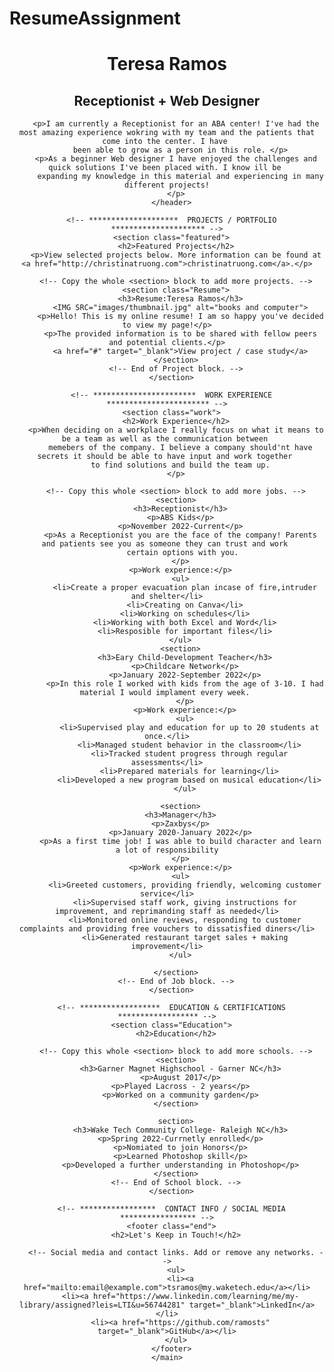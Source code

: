 # ResumeAssignment

<!DOCTYPE html>
<html lang="en">
  <head>
    <meta charset="UTF-8">
    <meta name="viewport" content="width=device-width, initial-scale=1.0">
    <title>Ramos Resume</title>
    <link rel="stylesheet" href="styles.css">
  </head>
  <body>
    <main>
      <!-- ***********************  ABOUT / PROFILE  *********************** -->
      <header>
        <h1>Teresa Ramos</h1>
        <h2>Receptionist + Web Designer</h2>

        <p>I am currently a Receptionist for an ABA center! I've had the most amazing experience wokring with my team and the patients that come into the center. I have 
          been able to grow as a person in this role. </p>
        <p>As a beginner Web designer I have enjoyed the challenges and quick solutions I've been placed with. I know ill be 
          expanding my knowledge in this material and experiencing in many different projects!
        </p>
      </header>

      <!-- ********************  PROJECTS / PORTFOLIO  ********************* -->
      <section class="featured">
        <h2>Featured Projects</h2>
        <p>View selected projects below. More information can be found at <a href="http://christinatruong.com">christinatruong.com</a>.</p>

        <!-- Copy the whole <section> block to add more projects. -->
        <section class="Resume">
          <h3>Resume:Teresa Ramos</h3>
          <IMG SRC="images/thumbnail.jpg" alt="books and computer">
          <p>Hello! This is my online resume! I am so happy you've decided to view my page!</p>
          <p>The provided information is to be shared with fellow peers and potential clients.</p>
          <a href="#" target="_blank">View project / case study</a>
        </section>
        <!-- End of Project block. -->
      </section>

      <!-- ***********************  WORK EXPERIENCE  *********************** -->
      <section class="work">
        <h2>Work Experience</h2>
        <p>When deciding on a workplace I really focus on what it means to be a team as well as the communication between 
          memebers of the company. I believe a company should'nt have secrets it should be able to have input and work together 
          to find solutions and build the team up.
        </p>

        <!-- Copy this whole <section> block to add more jobs. -->
        <section>
          <h3>Receptionist</h3>
          <p>ABS Kids</p>
          <p>November 2022-Current</p>
          <p>As a Receptionist you are the face of the company! Parents and patients see you as someone they can trust and work 
            certain options with you. 
          </p>
          <p>Work experience:</p>
          <ul>
            <li>Create a proper evacuation plan incase of fire,intruder and shelter</li>
            <li>Creating on Canva</li>
            <li>Working on schedules</li>
            <li>Working with both Excel and Word</li>
            <li>Resposible for important files</li>
          </ul>
          <section>
            <h3>Eary Child-Development Teacher</h3>
            <p>Childcare Network</p>
            <p>January 2022-September 2022</p>
            <p>In this role I worked with kids from the age of 3-10. I had material I would implament every week. 
            </p>
            <p>Work experience:</p>
            <ul>
              <li>Supervised play and education for up to 20 students at once.</li>
              <li>Managed student behavior in the classroom</li>
              <li>Tracked student progress through regular assessments</li>
              <li>Prepared materials for learning</li>
              <li>Developed a new program based on musical education</li>
            </ul>

          <section>
          <h3>Manager</h3>
          <p>Zaxbys</p>
          <p>January 2020-January 2022</p>
          <p>As a first time job! I was able to build character and learn a lot of responsibility
          </p>
          <p>Work experience:</p>
          <ul>
            <li>Greeted customers, providing friendly, welcoming customer service</li>
            <li>Supervised staff work, giving instructions for improvement, and reprimanding staff as needed</li>
            <li>Monitored online reviews, responding to customer complaints and providing free vouchers to dissatisfied diners</li>
            <li>Generated restaurant target sales + making improvement</li>
          </ul>

        </section>
        <!-- End of Job block. -->
      </section>

      <!-- ******************  EDUCATION & CERTIFICATIONS ****************** -->
      <section class="Education">
        <h2>Education</h2>

        <!-- Copy this whole <section> block to add more schools. -->
        <section>
          <h3>Garner Magnet Highschool - Garner NC</h3>
          <p>August 2017</p>
          <p>Played Lacross - 2 years</p>
          <p>Worked on a community garden</p>
        </section>

        section>
          <h3>Wake Tech Community College- Raleigh NC</h3>
          <p>Spring 2022-Currnetly enrolled</p>
          <p>Nomiated to join Honors</p>
          <p>Learned Photoshop skill</p>
          <p>Developed a further understanding in Photoshop</p>
        </section>
        <!-- End of School block. -->
      </section>

      <!-- *****************  CONTACT INFO / SOCIAL MEDIA  ***************** -->
      <footer class="end">
        <h2>Let's Keep in Touch!</h2>

        <!-- Social media and contact links. Add or remove any networks. -->
        <ul>
          <li><a href="mailto:email@example.com">tsramos@my.waketech.edu</a></li>
          <li><a href="https://www.linkedin.com/learning/me/my-library/assigned?leis=LTI&u=56744281" target="_blank">LinkedIn</a></li>
          <li><a href="https://github.com/ramosts" target="_blank">GitHub</a></li>
        </ul>
      </footer>
    </main>
  </body>
</html>

